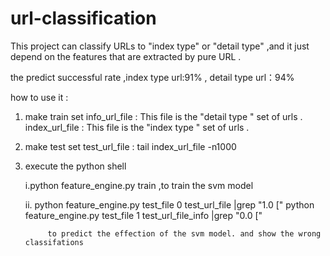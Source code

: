 # url-classification
This project can classify URLs to "index type" or "detail type" ,and it just depend on the features that are extracted by pure URL .


the predict successful rate ,index type url:91% , detail type url：94%



how to use it :

1. make train set 
    info_url_file : This file is the "detail type " set of urls .
    index_url_file : This file is the "index type " set of urls .

2. make test set 
    test_url_file  : tail index_url_file -n1000

3. execute the python shell

    i.python feature_engine.py train  ,to train the svm model 

    ii. python feature_engine.py  test_file 0 test_url_file |grep "1.0 \[" 
        python feature_engine.py  test_file 1 test_url_file_info |grep "0.0 \["

            to predict the effection of the svm model. and show the wrong classifations 
